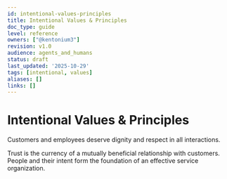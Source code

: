 ```yaml
---
id: intentional-values-principles
title: Intentional Values & Principles
doc_type: guide
level: reference
owners: ["@kentonium3"]
revision: v1.0
audience: agents_and_humans
status: draft
last_updated: '2025-10-29'
tags: [intentional, values]
aliases: []
links: []
---
```


# Intentional Values & Principles

<!-- Body -->
Customers and employees deserve dignity and respect in all interactions.

Trust is the currency of a mutually beneficial relationship with customers.
People and their intent form the foundation of an effective service organization.
